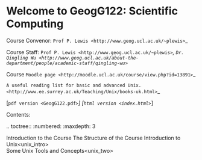 Welcome to GeogG122: Scientific Computing
=========================================

Course Convenor: `Prof P. Lewis <http://www.geog.ucl.ac.uk/~plewis>`_

Course Staff:
        `Prof P. Lewis <http://www.geog.ucl.ac.uk/~plewis>`_,
        `Dr. Qingling Wu <http://www.geog.ucl.ac.uk/about-the-department/people/academic-staff/qingling-wu>`_

Course `Moodle page <http://moodle.ucl.ac.uk/course/view.php?id=13891>`_

`A useful reading list for basic and advanced Unix. <http://www.ee.surrey.ac.uk/Teaching/Unix/books-uk.html>`_

[`pdf version <GeogG122.pdf>`_] [`html version <index.html>`_]

Contents:

.. toctree::
   :numbered:
   :maxdepth: 3

   Introduction to the Course <intro>
       The Structure of the Course<structure>
   Introduction to Unix<unix_intro>    
   Some Unix Tools and Concepts<unix_two>
